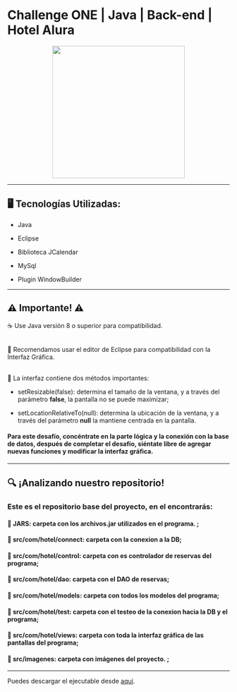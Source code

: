 # Challenge ONE | Java | Back-end | Hotel Alura

  

<p  align="center"  >

<img  width="300"  heigth="300"  src="https://user-images.githubusercontent.com/91544872/189419040-c093db78-c970-4960-8aca-ffcc11f7ffaf.png">

</p>

  

---

  
  

## 🖥️ Tecnologías Utilizadas:

  

- Java

- Eclipse

- Biblioteca JCalendar

- MySql

- Plugin WindowBuilder 

---

## ⚠️ Importante! ⚠️

  

☕ Use Java versión 8 o superior para compatibilidad. </br></br>

📝 Recomendamos usar el editor de Eclipse para compatibilidad con la Interfaz Gráfica. </br></br>

🎨 La interfaz contiene dos métodos importantes:

- setResizable(false): determina el tamaño de la ventana, y a través del parámetro <strong>false</strong>, la pantalla no se puede maximizar;

- setLocationRelativeTo(null): determina la ubicación de la ventana, y a través del parámetro <strong>null</strong> la mantiene centrada en la pantalla.

  

#### Para este desafío, concéntrate en la parte lógica y la conexión con la base de datos, después de completar el desafío, siéntate libre de agregar nuevas funciones y modificar la interfaz gráfica.

---

  

## 🔍 ¡Analizando nuestro repositorio!

  

### Este es el repositorio base del proyecto, en el encontrarás:

#### 🔹 JARS: carpeta con los archivos.jar utilizados en el programa. ;

#### 🔹 src/com/hotel/connect: carpeta con la conexion a la DB;
#### 🔹 src/com/hotel/control: carpeta con es controlador de reservas del programa;
#### 🔹 src/com/hotel/dao: carpeta con el DAO de reservas;
#### 🔹 src/com/hotel/models: carpeta con todos los modelos del programa;
#### 🔹 src/com/hotel/test: carpeta con el testeo de la conexion hacia la DB y el programa;
#### 🔹 src/com/hotel/views: carpeta con toda la interfaz gráfica de las pantallas del programa;
#### 🔹 src/imagenes: carpeta con imágenes del proyecto. ;
---

Puedes descargar el ejecutable desde [aquí](https://github.com/LucasCicconi1704/hotel-java-alura/releases/download/untagged-ee01931314a6f70b3d32/hotel-alura.jar).



